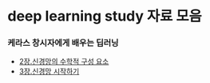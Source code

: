 # deep learning study 자료 모음

### 케라스 창시자에게 배우는 딥러닝

- [2장.신경망의 수학적 구성 요소](https://github.com/YunSeo00/deeplearning-study/blob/main/%EC%BC%80%EB%9D%BC%EC%8A%A4_%EC%B0%BD%EC%8B%9C%EC%9E%90%EC%97%90%EA%B2%8C_%EB%B0%B0%EC%9A%B0%EB%8A%94_%EB%94%A5%EB%9F%AC%EB%8B%9D/2_%EC%8B%9C%EC%9E%91%ED%95%98%EA%B8%B0_%EC%A0%84%EC%97%90_%EC%8B%A0%EA%B2%BD%EB%A7%9D%EC%9D%98_%EC%88%98%ED%95%99%EC%A0%81_%EA%B5%AC%EC%84%B1_%EC%9A%94%EC%86%8C.ipynb)
- [3장.신경망 시작하기](https://github.com/YunSeo00/deeplearning-study/blob/main/%EC%BC%80%EB%9D%BC%EC%8A%A4_%EC%B0%BD%EC%8B%9C%EC%9E%90%EC%97%90%EA%B2%8C_%EB%B0%B0%EC%9A%B0%EB%8A%94_%EB%94%A5%EB%9F%AC%EB%8B%9D/3_%EC%8B%A0%EA%B2%BD%EB%A7%9D_%EC%8B%9C%EC%9E%91%ED%95%98%EA%B8%B0.ipynb)

